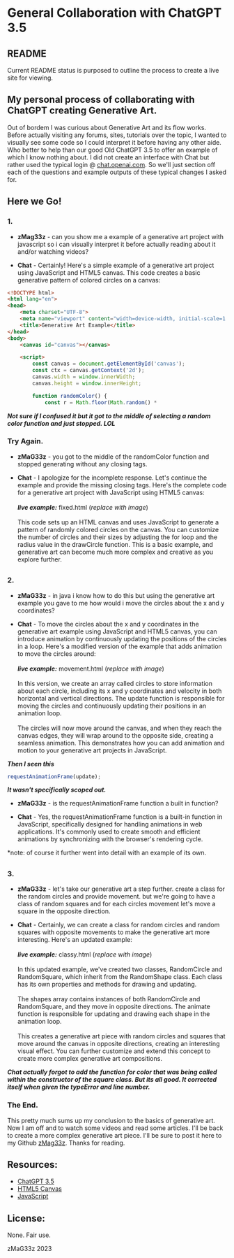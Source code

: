# General Collaboration with ChatGPT 3.5

## README
Current README status is purposed to outline the process to create a live site for viewing.

## My personal process of collaborating with ChatGPT creating Generative Art.
Out of bordem I was curious about Generative Art and its flow works.  Before actually visiting any forums, sites, tutorials over the topic, I wanted to visually see some code so I could interpret it before having any other aide.  Who better to help than our good Old ChatGPT 3.5 to offer an example of which I know nothing about.  I did not create an interface with Chat but rather used the typical login @ [chat.openai.com](https://chat.openai.com). So we'll just section off each of the questions and example outputs of these typical changes I asked for.

## Here we Go!
### 1.  
- **zMag33z** - can you show me a example of a generative art project with javascript so i can visually interpret it before actually reading about it and/or watching videos?

- **Chat** - Certainly! Here's a simple example of a generative art project using JavaScript and HTML5 canvas. This code creates a basic generative pattern of colored circles on a canvas:

```html
<!DOCTYPE html>
<html lang="en">
<head>
    <meta charset="UTF-8">
    <meta name="viewport" content="width=device-width, initial-scale=1.0">
    <title>Generative Art Example</title>
</head>
<body>
    <canvas id="canvas"></canvas>

    <script>
        const canvas = document.getElementById('canvas');
        const ctx = canvas.getContext('2d');
        canvas.width = window.innerWidth;
        canvas.height = window.innerHeight;

        function randomColor() {
            const r = Math.floor(Math.random() * 

```

***Not sure if I confused it but it got to the middle of selecting a random color function and just stopped.  LOL***

### Try Again.
- **zMaG33z** - you got to the middle of the randomColor function and stopped generating without any closing tags.

- **Chat** - I apologize for the incomplete response. Let's continue the example and provide the missing closing tags. Here's the complete code for a generative art project with JavaScript using HTML5 canvas:<br><br>
***live example:*** fixed.html (*replace with image*)<br><br>
This code sets up an HTML canvas and uses JavaScript to generate a pattern of randomly colored circles on the canvas. You can customize the number of circles and their sizes by adjusting the for loop and the radius value in the drawCircle function. This is a basic example, and generative art can become much more complex and creative as you explore further.

## 
### 2.
- **zMaG33z** - in java i know how to do this but using the generative art example you gave to me how would i move the circles about the x and y coordinates?

- **Chat** - To move the circles about the x and y coordinates in the generative art example using JavaScript and HTML5 canvas, you can introduce animation by continuously updating the positions of the circles in a loop. Here's a modified version of the example that adds animation to move the circles around:<br><br>
***live example:*** movement.html (*replace with image*)<br><br>
In this version, we create an array called circles to store information about each circle, including its x and y coordinates and velocity in both horizontal and vertical directions. The update function is responsible for moving the circles and continuously updating their positions in an animation loop.<br><br>
The circles will now move around the canvas, and when they reach the canvas edges, they will wrap around to the opposite side, creating a seamless animation. This demonstrates how you can add animation and motion to your generative art projects in JavaScript.

***Then I seen this***

```javascript
requestAnimationFrame(update);
```

***It wasn't specifically scoped out.***

- **zMaG33z** - is the requestAnimationFrame function a built in function?

- **Chat** - Yes, the requestAnimationFrame function is a built-in function in JavaScript, specifically designed for handling animations in web applications. It's commonly used to create smooth and efficient animations by synchronizing with the browser's rendering cycle.

*note: of course it further went into detail with an example of its own.

## 
### 3.

- **zMaG33z** - let's take our generative art a step further.  create a class for the random circles and provide movement.  but we're going to have a class of random squares and for each circles movement let's move a square in the opposite direction.

- **Chat** - Certainly, we can create a class for random circles and random squares with opposite movements to make the generative art more interesting. Here's an updated example:<br><br>
***live example:*** classy.html (*replace with image*)<br><br>
In this updated example, we've created two classes, RandomCircle and RandomSquare, which inherit from the RandomShape class. Each class has its own properties and methods for drawing and updating.<br><br>
The shapes array contains instances of both RandomCircle and RandomSquare, and they move in opposite directions. The animate function is responsible for updating and drawing each shape in the animation loop.<br><br>
This creates a generative art piece with random circles and squares that move around the canvas in opposite directions, creating an interesting visual effect. You can further customize and extend this concept to create more complex generative art compositions.

***Chat actually forgot to add the function for color that was being called within the constructor of the square class.  But its all good.  It corrected itself when given the typeError and line number.***

### The End.
This pretty much sums up my conclusion to the basics of generative art.  Now I am off and to watch some videos and read some articles.  I'll be back to create a more complex generative art piece.  I'll be sure to post it here to my Github [zMag33z](https://github.com/zMag33z).  Thanks for reading.

## Resources:
- [ChatGPT 3.5](https://chat.openai.com/)
- [HTML5 Canvas](https://developer.mozilla.org/en-US/docs/Web/API/Canvas_API)
- [JavaScript](https://developer.mozilla.org/en-US/docs/Web/JavaScript)


## License:
None.  Fair use.  

zMaG33z 2023